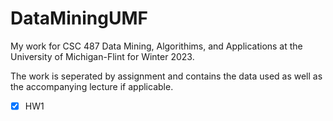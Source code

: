 # DataMiningUMF
My work for CSC 487 Data Mining, Algorithims, and Applications at the University of Michigan-Flint for Winter 2023.

The work is seperated by assignment and contains the data used as well as the accompanying lecture if applicable.

- [x] HW1
